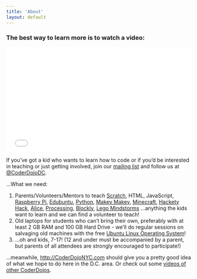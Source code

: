 ```yaml
---
title: 'About'
layout: default
---
```

### The best way to learn more is to watch a video:

<div class="video-wrapper">
<iframe width="500" height="281" src="//www.youtube.com/embed/843_R-Rjj2w" frameborder="0" allowfullscreen></iframe>
</div>

If you’ve got a kid who wants to learn how to code or if you’d be interested in teaching or just getting involved, join our <a href="https://groups.google.com/forum/?fromgroups#!forum/coderdojodc">mailing list</a> and follow us at [@CoderDojoDC](https://twitter.com/CoderDojoDC).

...What we need:

1. Parents/Volunteers/Mentors to teach <a href="http://scratch.mit.edu/" target="_blank">Scratch</a>, HTML, JavaScript, <a href="http://www.raspberrypi.org/">Raspberry Pi</a>, <a href="http://www.edubuntu.org/">Edubuntu</a>, <a href="http://www.amazon.com/Python-Kids-Playful-Introduction-Programming/dp/1593274076" target="_blank">Python</a>, <a href="http://www.makeymakey.com/" target="_blank">Makey Makey</a>, <a href="https://minecraft.net/">Minecraft</a>, <a href="http://hackety.com/">Hackety Hack</a>, <a href="http://www.alice.org/">Alice</a>, <a href="http://processing.org/">Processing</a>, <a href="http://code.google.com/p/blockly/">Blockly</a>, <a href="http://mindstorms.lego.com/">Lego Mindstorms</a> …anything the kids want to learn and we can find a volunteer to teach!
2. Old laptops for students who can’t bring their own, preferably with at least 2 GB RAM and 100 GB Hard Drive - we’ll do regular sessions on salvaging old machines with the free <a href="http://www.ubuntu.com/">Ubuntu Linux Operating System</a>!
3. ...oh and kids, 7-17!  (12 and under must be accompanied by a parent, but parents of all attendees are strongly encouraged to participate!)

...meanwhile, <a href="http://coderdojonyc.com/">http://CoderDojoNYC.com</a> should give you a pretty good idea of what we hope to do here in the D.C. area.  Or check out some <a href="http://is.gd/DTxuYe">videos of other CoderDojos</a>.
